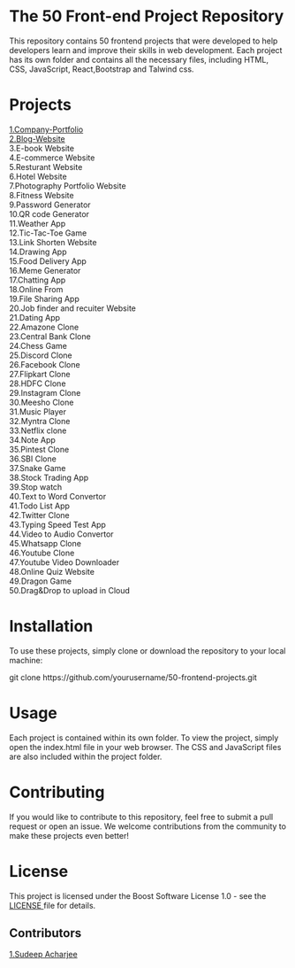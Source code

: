 # The 50 Front-end Project Repository
This repository contains 50 frontend projects that were developed to help developers learn and improve their skills in web development. Each project has its own folder and contains all the necessary files, including HTML, CSS, JavaScript, React,Bootstrap and Talwind css.

# Projects 
<a href="https://company-portfolio-1.netlify.app/">1.Company-Portfolio</a> <br>
<a href="https://blogger-sudeep.netlify.app/">2.Blog-Website </a><br>
3.E-book Website<br>
4.E-commerce Website<br>
5.Resturant Website<br>
6.Hotel Website<br>
7.Photography Portfolio Website<br>
8.Fitness Website<br>
9.Password Generator<br>
10.QR code Generator<br>
11.Weather App<br>
12.Tic-Tac-Toe Game<br>
13.Link Shorten Website<br>
14.Drawing App<br>
15.Food Delivery App<br>
16.Meme Generator<br>
17.Chatting App<br>
18.Online From<br>
19.File Sharing App<br>
20.Job finder and recuiter Website<br>
21.Dating App<br>
22.Amazone Clone<br>
23.Central Bank Clone<br>
24.Chess Game<br>
25.Discord Clone<br>
26.Facebook Clone<br>
27.Flipkart Clone<br>
28.HDFC Clone<br>
29.Instagram Clone<br>
30.Meesho Clone<br>
31.Music Player<br>
32.Myntra Clone<br>
33.Netflix clone<br>
34.Note App<br>
35.Pintest Clone<br>
36.SBI Clone<br>
37.Snake Game<br>
38.Stock Trading App<br>
39.Stop watch<br>
40.Text to Word Convertor<br>
41.Todo List App<br>
42.Twitter Clone<br>
43.Typing Speed Test App<br>
44.Video to Audio Convertor<br>
45.Whatsapp Clone<br>
46.Youtube Clone<br>
47.Youtube Video Downloader<br>
48.Online Quiz Website<br>
49.Dragon Game<br>
50.Drag&Drop to upload in Cloud<br>
# Installation
To use these projects, simply clone or download the repository to your local machine:
<p>git clone https://github.com/yourusername/50-frontend-projects.git</p>
  
# Usage
Each project is contained within its own folder. To view the project, simply open the index.html file in your web browser. The CSS and JavaScript files are also included within the project folder.
# Contributing
If you would like to contribute to this repository, feel free to submit a pull request or open an issue. We welcome contributions from the community to make these projects even better! 
# License
This project is licensed under the Boost Software License 1.0  - see the <a href="https://github.com/SudeepAcharjee/The-50-Front-end-Project/blob/main/LICENSE">LICENSE </a> file for details.
## Contributors
<a href="https://github.com/SudeepAcharjee">1.Sudeep Acharjee</a>
